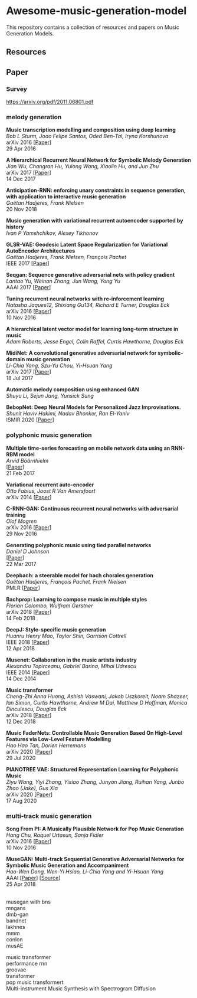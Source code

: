 # Awesome-music-generation-model
This repository contains a collection of resources and papers on Music Generation Models.

## Resources


## Paper
### Survey
https://arxiv.org/pdf/2011.06801.pdf


### melody generation
**Music transcription modelling and composition using deep learning** \
*Bob L Sturm, Joao Felipe Santos, Oded Ben-Tal, Iryna Korshunova* \
arXiv 2016 [[Paper](https://arxiv.org/abs/1604.08723)] \
29 Apr 2016

**A Hierarchical Recurrent Neural Network for Symbolic Melody Generation** \
*Jian Wu, Changran Hu, Yulong Wang, Xiaolin Hu, and Jun Zhu* \
arXiv 2017 [[Paper](https://arxiv.org/abs/1712.05274)] \
14 Dec 2017

**Anticipation-RNN: enforcing unary constraints in sequence generation, with application to interactive music generation** \
*Gaëtan Hadjeres, Frank Nielsen* \
20 Nov 2018

**Music generation with variational recurrent autoencoder supported by history** \
*Ivan P Yamshchikov, Alexey Tikhonov*


**GLSR-VAE: Geodesic Latent Space Regularization for Variational AutoEncoder Architectures** \
*Gaëtan Hadjeres, Frank Nielsen, François Pachet* \
IEEE 2017 [[Paper](https://ieeexplore.ieee.org/abstract/document/8280895)]


**Seqgan: Sequence generative adversarial nets with policy gradient** \
*Lantao Yu, Weinan Zhang, Jun Wang, Yong Yu* \
AAAI 2017 [[Paper](https://ojs.aaai.org/index.php/AAAI/article/view/10804)]

**Tuning recurrent neural networks with re-inforcement learning** \
*Natasha Jaques12, Shixiang Gu134, Richard E Turner, Douglas Eck* \
arXiv 2016 [[Paper](http://www.datascienceassn.org/sites/default/files/Tuning%20Recurrent%20Neural%20Networks%20with%20Reinforcement%20Learning.pdf)] \
10 Nov 2016

**A hierarchical latent vector model for learning long-term structure in music** \
*Adam Roberts, Jesse Engel, Colin Raffel, Curtis Hawthorne, Douglas Eck*

**MidiNet: A convolutional generative adversarial network for symbolic-domain music generation** \
*Li-Chia Yang, Szu-Yu Chou, Yi-Hsuan Yang* \
arXiv 2017 [[Paper](https://arxiv.org/abs/1703.10847)] \
18 Jul 2017

**Automatic melody composition using enhanced GAN** \
*Shuyu Li, Sejun Jang, Yunsick Sung*

**BebopNet: Deep Neural Models for Personalized Jazz Improvisations.** \
*Shunit Haviv Hakimi, Nadav Bhonker, Ran El-Yaniv* \
ISMIR 2020 [[Paper](https://program.ismir2020.net/static/final_papers/132.pdf)]


### polyphonic music generation
**Multiple time-series forecasting on mobile network data using an RNN-RBM model** \
*Arvid Bäärnhielm* \
[[Paper](https://www.diva-portal.org/smash/record.jsf?pid=diva2%3A1075835&dswid=-1088)] \
21 Feb 2017

**Variational recurrent auto-encoder** \
*Otto Fabius, Joost R Van Amersfoort* \
arXiv 2014 [[Paper](https://arxiv.org/abs/1412.6581)]

**C-RNN-GAN: Continuous recurrent neural networks with adversarial training** \
*Olof Mogren* \
arXiv 2016 [[Paper](https://arxiv.org/abs/1611.09904)] \
29 Nov 2016

**Generating polyphonic music using tied parallel networks** \
*Daniel D Johnson* \
[[Paper](https://link.springer.com/chapter/10.1007/978-3-319-55750-2_9)] \
22 Mar 2017

**Deepbach: a steerable model for bach chorales generation** \
*Gaëtan Hadjeres, François Pachet, Frank Nielsen* \
PMLR [[Paper](http://proceedings.mlr.press/v70/hadjeres17a.html?ref=https://githubhelp.com)]

**Bachprop: Learning to compose music in multiple styles** \
*Florian Colombo, Wulfram Gerstner* \
arXiv 2018 [[Paper](https://arxiv.org/abs/1802.05162)] \
14 Feb 2018

**DeepJ: Style-specific music generation** \
*Huanru Henry Mao, Taylor Shin, Garrison Cottrell* \
IEEE 2018 [[Paper](https://ieeexplore.ieee.org/abstract/document/8334500)] \
12 Apr 2018

**Musenet: Collaboration in the music artists industry** \
*Alexandru Topirceanu, Gabriel Barina, Mihai Udrescu* \
IEEE 2014 [[Paper](https://ieeexplore.ieee.org/abstract/document/6984896)] \
14 Dec 2014

**Music transformer** \
*Cheng-Zhi Anna Huang, Ashish Vaswani, Jakob Uszkoreit, Noam Shazeer, Ian Simon, Curtis Hawthorne, Andrew M Dai, Matthew D Hoffman, Monica Dinculescu, Douglas Eck* \
arXiv 2018 [[Paper](https://arxiv.org/abs/1809.04281)] \
12 Dec 2018

**Music FaderNets: Controllable Music Generation Based On High-Level Features via Low-Level Feature Modelling** \
*Hao Hao Tan, Dorien Herremans* \
arXiv 2020 [[Paper](https://arxiv.org/abs/2007.15474)] \
29 Jul 2020

**PIANOTREE VAE: Structured Representation Learning for Polyphonic Music** \
*Ziyu Wang, Yiyi Zhang, Yixiao Zhang, Junyan Jiang, Ruihan Yang, Junbo Zhao (Jake), Gus Xia* \
arXiv 2020 [[Paper](https://arxiv.org/abs/2008.07118)] \
17 Aug 2020


### multi-track music generation
**Song From PI: A Musically Plausible Network for Pop Music Generation** \
*Hang Chu, Raquel Urtasun, Sanja Fidler* \
arXiv 2016 [[Paper](https://arxiv.org/abs/1611.03477)] \
10 Nov 2016

**MuseGAN: Multi-track Sequential Generative Adversarial Networks for Symbolic Music Generation and Accompaniment** \
*Hao-Wen Dong, Wen-Yi Hsiao, Li-Chia Yang and Yi-Hsuan Yang* \
AAAI [[Paper](https://ojs.aaai.org/index.php/AAAI/article/view/11312)] [[Source](https://github.com/salu133445/musegan)] \
25 Apr 2018

<br>
musegan with bns
<br>
mngans
<br>
dmb-gan
<br>
bandnet
<br>
lakhnes
<br>
mmm
<br>
conlon
<br>
musAE


music transformer
<br>
performance rnn
<br>
groovae
<br>
transformer
<br>
pop music transformert
<br>
Multi-instrument Music Synthesis with Spectrogram Diffusion 
